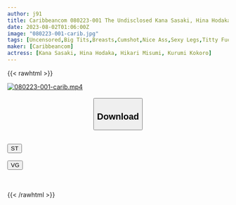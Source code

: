```yaml
---
author: j91
title: Caribbeancom 080223-001 The Undisclosed Kana Sasaki, Hina Hodaka, Hikari Misumi, Kurumi Kokoro
date: 2023-08-02T01:06:00Z
image: "080223-001-carib.jpg"
tags: [Uncensored,Big Tits,Breasts,Cumshot,Nice Ass,Sexy Legs,Titty Fuck ]
maker: [Caribbeancom]
actress: [Kana Sasaki, Hina Hodaka, Hikari Misumi, Kurumi Kokoro]
---
```



{{< rawhtml >}}

<div class="video" data-videoid="zbBxWjxezKiYwqq">
    <a href="javascript:;">
        <img src="https://my.j91.asia/posts/080223-001-carib/080223-001-carib.jpg" width="WIDTH" height="HEIGHT" alt="080223-001-carib.mp4" loading="lazy">
    </a>
</div>

<script type="text/javascript" src="https://j91.asia/asset/on-demand-st.js"></script>

<br>
  <link rel="stylesheet" href="https://j91.asia/asset/bs5.css">
  
  <center>
  <button class="btn btn-primary" type="button" data-bs-toggle="collapse" data-bs-target=".multi-collapse" aria-expanded="false" aria-controls="multiCollapseExample1 multiCollapseExample2"><h2>Download</h2></button></center>
</p>
<div class="row">
  <div class="col">
    <div class="collapse multi-collapse" id="multiCollapseExample1">
      <div class="card card-body">
	      	      <br>
<div class="buttons">  
<a href="https://streamtape.to/v/zbBxWjxezKiYwqq"><button class="btn-hover color-3"><i class="fa fa-download"></i> ST</button></a></div>
    </div>
  </div>
</div>
  <div class="col">
    <div class="collapse multi-collapse" id="multiCollapseExample2">
      <div class="card card-body">
	      <br>
<div class="buttons">
    <a href="https://vgembed.com/v/kKJVORKDLw53XDw"><button class="btn-hover color-9"><i class="fa fa-download"></i> VG</button></a></div>
<br><br>
      </div>
    </div>
  </div>
</div>

{{< /rawhtml >}}